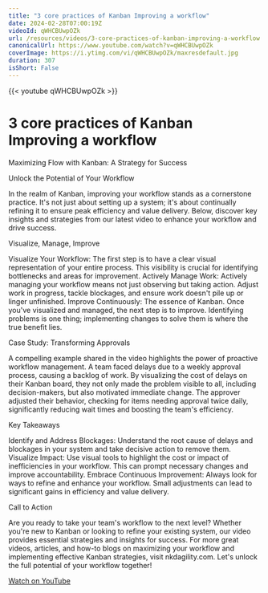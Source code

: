 ```yaml
---
title: "3 core practices of Kanban Improving a workflow"
date: 2024-02-28T07:00:19Z
videoId: qWHCBUwpOZk
url: /resources/videos/3-core-practices-of-kanban-improving-a-workflow
canonicalUrl: https://www.youtube.com/watch?v=qWHCBUwpOZk
coverImage: https://i.ytimg.com/vi/qWHCBUwpOZk/maxresdefault.jpg
duration: 307
isShort: False
---
```


{{< youtube qWHCBUwpOZk >}}

# 3 core practices of Kanban Improving a workflow

Maximizing Flow with Kanban: A Strategy for Success

Unlock the Potential of Your Workflow

In the realm of Kanban, improving your workflow stands as a cornerstone practice. It's not just about setting up a system; it's about continually refining it to ensure peak efficiency and value delivery. Below, discover key insights and strategies from our latest video to enhance your workflow and drive success.

Visualize, Manage, Improve

Visualize Your Workflow: The first step is to have a clear visual representation of your entire process. This visibility is crucial for identifying bottlenecks and areas for improvement.
Actively Manage Work: Actively managing your workflow means not just observing but taking action. Adjust work in progress, tackle blockages, and ensure work doesn't pile up or linger unfinished.
Improve Continuously: The essence of Kanban. Once you've visualized and managed, the next step is to improve. Identifying problems is one thing; implementing changes to solve them is where the true benefit lies.

Case Study: Transforming Approvals

A compelling example shared in the video highlights the power of proactive workflow management. A team faced delays due to a weekly approval process, causing a backlog of work. By visualizing the cost of delays on their Kanban board, they not only made the problem visible to all, including decision-makers, but also motivated immediate change. The approver adjusted their behavior, checking for items needing approval twice daily, significantly reducing wait times and boosting the team's efficiency.

Key Takeaways

Identify and Address Blockages: Understand the root cause of delays and blockages in your system and take decisive action to remove them.
Visualize Impact: Use visual tools to highlight the cost or impact of inefficiencies in your workflow. This can prompt necessary changes and improve accountability.
Embrace Continuous Improvement: Always look for ways to refine and enhance your workflow. Small adjustments can lead to significant gains in efficiency and value delivery.

Call to Action

Are you ready to take your team's workflow to the next level? Whether you're new to Kanban or looking to refine your existing system, our video provides essential strategies and insights for success. For more great videos, articles, and how-to blogs on maximizing your workflow and implementing effective Kanban strategies, visit nkdagility.com. Let's unlock the full potential of your workflow together!

[Watch on YouTube](https://www.youtube.com/watch?v=qWHCBUwpOZk)
